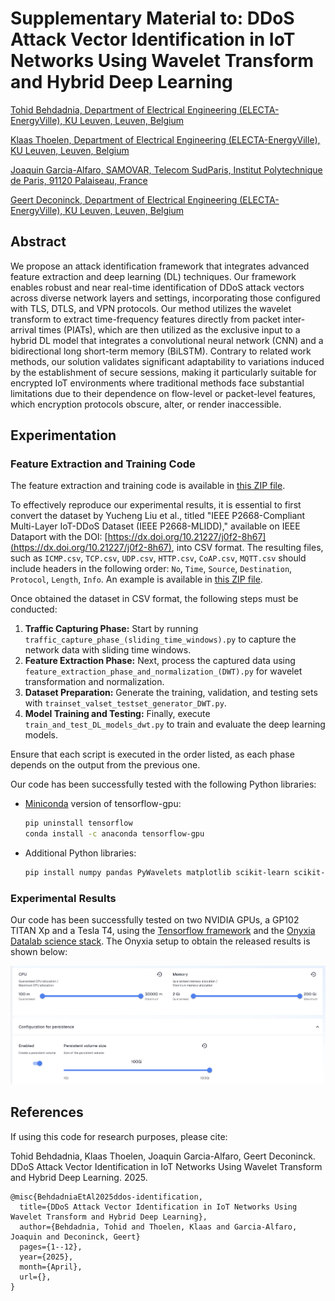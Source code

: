 Supplementary Material to: DDoS Attack Vector Identification in IoT Networks Using Wavelet Transform and Hybrid Deep Learning
===

<a href="https://www.esat.kuleuven.be/electa/research-assistants/00148738">Tohid Behdadnia, Department of Electrical Engineering (ELECTA-EnergyVille), KU Leuven, Leuven, Belgium</a>

<a href="https://www.esat.kuleuven.be/electa/post-doctoral-researchers/00053284">Klaas Thoelen, Department of Electrical Engineering (ELECTA-EnergyVille), KU Leuven, Leuven, Belgium</a>

<a href="http://j.mp/jgalfaro">Joaquin Garcia-Alfaro, SAMOVAR, Telecom SudParis, Institut Polytechnique de Paris, 91120 Palaiseau, France</a>

<a href="https://www.kuleuven.be/wieiswie/en/person/00004317">Geert Deconinck, Department of Electrical Engineering (ELECTA-EnergyVille), KU Leuven, Leuven, Belgium</a>



## Abstract

We propose an attack identification framework that integrates advanced feature extraction and deep learning (DL) techniques. Our framework enables robust and near real-time identification of DDoS attack vectors across diverse network layers and settings, incorporating those configured with TLS, DTLS, and VPN protocols. Our method utilizes the wavelet transform to extract time-frequency features directly from packet inter-arrival times (PIATs), which are then utilized as the exclusive input to a hybrid DL model that integrates a convolutional neural network (CNN) and a bidirectional long short-term memory (BiLSTM). Contrary to related work methods, our solution validates significant adaptability to variations induced by the establishment of secure sessions, making it particularly suitable for encrypted IoT environments where traditional methods face substantial limitations due to their dependence on flow-level or packet-level features, which encryption protocols obscure, alter, or render inaccessible.


## Experimentation

### Feature Extraction and Training Code

The feature extraction and training code is available in <a href="https://github.com/TohidBehdadnia/IoT_AVI/blob/main/code/codebase.zip">this ZIP file</a>.

To effectively reproduce our experimental results, it is essential to first convert the dataset by Yucheng Liu et al., titled "IEEE P2668-Compliant Multi-Layer IoT-DDoS Dataset (IEEE P2668-MLIDD)," available on IEEE Dataport with the DOI: [https://dx.doi.org/10.21227/j0f2-8h67](https://dx.doi.org/10.21227/j0f2-8h67), into CSV format. The resulting files, such as `ICMP.csv`, `TCP.csv`, `UDP.csv`, `HTTP.csv`, `CoAP.csv`, `MQTT.csv` should include headers in the following order: `No`, `Time`, `Source`, `Destination`, `Protocol`, `Length`, `Info`. An example is available in <a href="https://github.com/TohidBehdadnia/IoT_AVI/blob/main/dataset/csv-converted-dataset.zip">this ZIP file</a>.

Once obtained the dataset in CSV format, the following steps must be conducted:

1. **Traffic Capturing Phase:** Start by running `traffic_capture_phase_(sliding_time_windows).py` to capture the network data with sliding time windows.
2. **Feature Extraction Phase:** Next, process the captured data using `feature_extraction_phase_and_normalization_(DWT).py` for wavelet transformation and normalization.
3. **Dataset Preparation:** Generate the training, validation, and testing sets with `trainset_valset_testset_generator_DWT.py`.
4. **Model Training and Testing:** Finally, execute `train_and_test_DL_models_dwt.py` to train and evaluate the deep learning models.

Ensure that each script is executed in the order listed, as each phase depends on the output from the previous one.

Our code has been successfully tested with the following Python libraries:

- <a href="https://docs.anaconda.com/miniconda/">Miniconda</a> version of tensorflow-gpu:
  ```bash
  pip uninstall tensorflow
  conda install -c anaconda tensorflow-gpu
  ```
- Additional Python libraries:
  ```bash
  pip install numpy pandas PyWavelets matplotlib scikit-learn scikit-image seaborn imbalanced-learn optuna
  ```

### Experimental Results 

Our code has been successfully tested on two NVIDIA GPUs, a GP102 TITAN Xp and a Tesla T4, using the <a href="https://www.tensorflow.org/">Tensorflow framework</a> and the <a href="https://www.onyxia.sh/">Onyxia Datalab science stack</a>. The Onyxia setup to obtain the released results is shown below:

![](img/onyxiasetup.png?raw=true)

## References

If using this code for research purposes, please cite:

Tohid Behdadnia, Klaas Thoelen, Joaquin Garcia-Alfaro, Geert Deconinck. DDoS Attack Vector Identification in IoT Networks Using Wavelet Transform and Hybrid Deep Learning. 2025.

```
@misc{BehdadniaEtAl2025ddos-identification,
  title={DDoS Attack Vector Identification in IoT Networks Using Wavelet Transform and Hybrid Deep Learning},
  author={Behdadnia, Tohid and Thoelen, Klaas and Garcia-Alfaro, Joaquin and Deconinck, Geert}
  pages={1--12},
  year={2025},
  month={April},
  url={},
}
```




